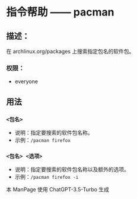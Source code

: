 # 指令帮助 —— pacman

## 描述：
在 archlinux.org/packages 上搜索指定包名的软件包。

### 权限：
- everyone

## 用法

### `<包名>`

- 说明：指定要搜索的软件包名称。
- 示例：`/pacman firefox`

### `<包名> <选项>`

- 说明：指定要搜索的软件包名称以及额外的选项。
- 示例：`/pacman firefox -i`


本 ManPage 使用 ChatGPT-3.5-Turbo 生成
